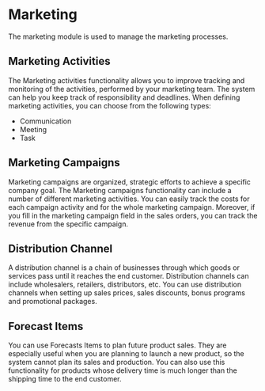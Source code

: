 # Marketing

The marketing module is used to manage the marketing processes.


## Marketing Activities

The Marketing activities functionality allows you to improve tracking and monitoring of the activities, performed by your marketing team. The system can help you keep track of responsibility and deadlines. When defining marketing activities, you can choose from the following types:

* Communication
* Meeting
* Task


## Marketing Campaigns

Marketing campaigns are organized, strategic efforts to achieve a specific company goal. The Marketing campaigns functionality can include a number of different marketing activities. You can easily track the costs for each campaign activity and for the whole marketing campaign. Moreover, if you fill in the marketing campaign field in the sales orders, you can track the revenue from the specific campaign. 


## Distribution Channel

A distribution channel is a chain of businesses through which goods or services pass until it reaches the end customer. Distribution channels can include wholesalers, retailers, distributors, etc. You can use distribution channels when setting up sales prices, sales discounts, bonus programs and promotional packages. 


## Forecast Items

You can use Forecasts Items to plan future product sales. They are especially useful when you are planning to launch a new product, so the system cannot plan its sales and production. You can also use this functionality for products whose delivery time is much longer than the shipping time to the end customer.
